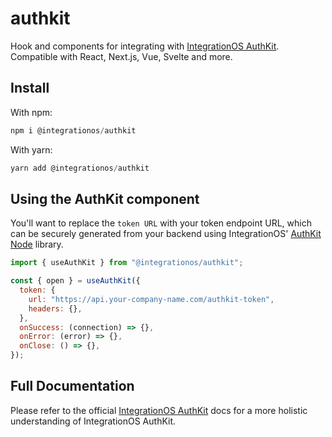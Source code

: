 # authkit

Hook and components for integrating with [IntegrationOS AuthKit](https://docs.integrationos.com/docs/authkit). Compatible with React, Next.js, Vue, Svelte and more.

## Install

With npm:

```jsx
npm i @integrationos/authkit
```

With yarn:

```jsx
yarn add @integrationos/authkit
```

## Using the AuthKit component

You'll want to replace the `token URL` with your token endpoint URL, which can be securely generated from your backend using IntegrationOS' [AuthKit Node](https://www.npmjs.com/package/@integrationos/authkit-node) library.

```jsx
import { useAuthKit } from "@integrationos/authkit";

const { open } = useAuthKit({
  token: {
    url: "https://api.your-company-name.com/authkit-token",
    headers: {},
  },
  onSuccess: (connection) => {},
  onError: (error) => {},
  onClose: () => {},
});
```

## Full Documentation

Please refer to the official [IntegrationOS AuthKit](https://docs.integrationos.com/docs/authkit) docs for a more holistic understanding of IntegrationOS AuthKit.
